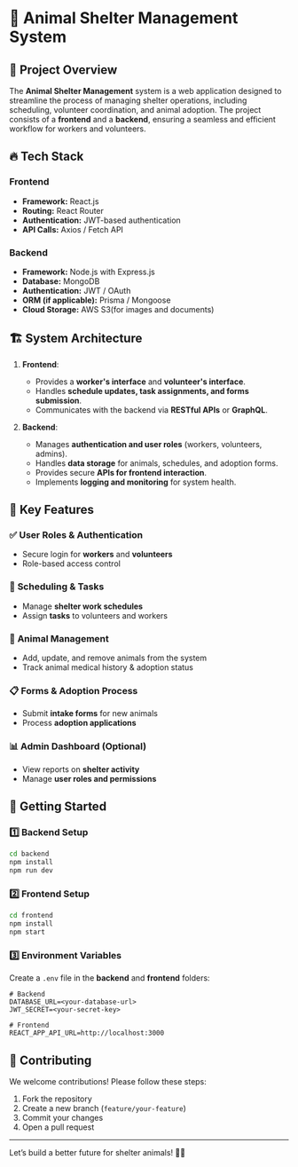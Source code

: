 # 🐾 Animal Shelter Management System

## 📌 Project Overview

The **Animal Shelter Management** system is a web application designed to streamline the process of managing shelter operations, including scheduling, volunteer coordination, and animal adoption. The project consists of a **frontend** and a **backend**, ensuring a seamless and efficient workflow for workers and volunteers.

## 🔥 Tech Stack

### **Frontend**

- **Framework:** React.js
- **Routing:** React Router
- **Authentication:** JWT-based authentication
- **API Calls:** Axios / Fetch API

### **Backend**

- **Framework:** Node.js with Express.js
- **Database:** MongoDB
- **Authentication:** JWT / OAuth
- **ORM (if applicable):** Prisma / Mongoose 
- **Cloud Storage:** AWS S3(for images and documents)

## 🏗️ System Architecture

1. **Frontend**:

   - Provides a **worker's interface** and **volunteer's interface**.
   - Handles **schedule updates, task assignments, and forms submission**.
   - Communicates with the backend via **RESTful APIs** or **GraphQL**.

2. **Backend**:
   - Manages **authentication and user roles** (workers, volunteers, admins).
   - Handles **data storage** for animals, schedules, and adoption forms.
   - Provides secure **APIs for frontend interaction**.
   - Implements **logging and monitoring** for system health.

## 📌 Key Features

### ✅ **User Roles & Authentication**

- Secure login for **workers** and **volunteers**
- Role-based access control

### 📆 **Scheduling & Tasks**

- Manage **shelter work schedules**
- Assign **tasks** to volunteers and workers

### 🐶 **Animal Management**

- Add, update, and remove animals from the system
- Track animal medical history & adoption status

### 📋 **Forms & Adoption Process**

- Submit **intake forms** for new animals
- Process **adoption applications**

### 📊 **Admin Dashboard (Optional)**

- View reports on **shelter activity**
- Manage **user roles and permissions**

## 🚀 Getting Started

### **1️⃣ Backend Setup**

```sh
cd backend
npm install
npm run dev
```

### **2️⃣ Frontend Setup**

```sh
cd frontend
npm install
npm start
```

### **3️⃣ Environment Variables**

Create a `.env` file in the **backend** and **frontend** folders:

```env
# Backend
DATABASE_URL=<your-database-url>
JWT_SECRET=<your-secret-key>
```

```env
# Frontend
REACT_APP_API_URL=http://localhost:3000
```

## 📌 Contributing

We welcome contributions! Please follow these steps:

1. Fork the repository
2. Create a new branch (`feature/your-feature`)
3. Commit your changes
4. Open a pull request

---

Let’s build a better future for shelter animals! 🐾🚀
